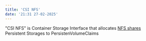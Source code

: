 ```yaml
---
title: 'CSI NFS'
date: '21:31 27-02-2025'
---
```


"CSI NFS" is Container Storage Interface that allocates [NFS shares](/nfs) Persistent Storages to PersistenVolumeClaims